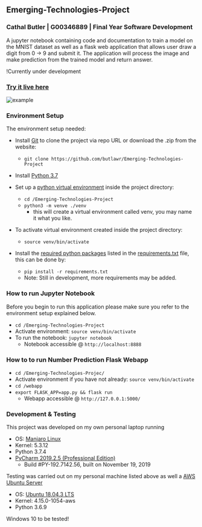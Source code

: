 ## Emerging-Technologies-Project
### Cathal Butler | G00346889 | Final Year Software Development
A jupyter notebook containing code and documentation to train a model on the MNIST dataset as well as a flask web 
application that allows user draw a digit from 0 -> 9 and submit it. The application will process the image and make 
prediction from the trained model and return answer.

!Currently under development
### [Try it live here](http://34.243.25.139:8080/)

![example](https://github.com/butlawr/Emerging-Technologies-Project/blob/master/assets/example.gif)

### Environment Setup
The environment setup needed:
 
 * Install [Git](https://git-scm.com/downloads) to clone the project via repo URL or download the .zip from the website:
    * `git clone https://github.com/butlawr/Emerging-Technologies-Project`
 * Install [Python 3.7 ](https://www.python.org/downloads/)
 * Set up a [python virtual environment](https://docs.python.org/3/tutorial/venv.html#creating-virtual-environments) inside the project directory:
    * `cd /Emerging-Technologies-Project`
    * `python3 -m venve ./venv`
        * this will create a virtual environment called venv, you may name it what you like.
 * To activate virtual environment created inside the project directory:
    * `source venv/bin/activate`
    
 * Install the [required python packages](https://docs.python.org/3/tutorial/venv.html#managing-packages-with-pip) listed in the [requirements.txt](https://github.com/butlawr/Emerging-Technologies-Project/blob/master/requirements.txt) file, this can be done by:
    * `pip install -r requirements.txt`
    * Note: Still in development, more requirements may be added.
   
### How to run Jupyter Notebook
Before you begin to run this application please make sure you refer to the environment setup explained below. 

* `cd /Emerging-Technologies-Project`
* Activate environment: `source venv/bin/activate`
* To run the notebook: `jupyter notebook`
    - Notebook accessible @ `http://localhost:8888`

### How to to run Number Prediction Flask Webapp

* `cd /Emerging-Technologies-Projec/`
* Activate environment if you have not already: `source venv/bin/activate`
* `cd /webapp`
* `export FLASK_APP=app.py && flask run`
    - Webapp accessible @ `http://127.0.0.1:5000/`

### Development & Testing
This project was developed on my own personal laptop running
* OS: [Manjaro Linux](https://manjaro.org/download/official/kde/)
* Kernel: 5.3.12
* Python 3.7.4
* [PyCharm 2019.2.5 (Professional Edition)](https://www.jetbrains.com/pycharm/)
  - Build #PY-192.7142.56, built on November 19, 2019

Testing was carried out on my personal machine listed above as well a [AWS Ubuntu Server](https://aws.amazon.com/)
* OS: [Ubuntu 18.04.3 LTS](https://ubuntu.com/download/desktop)
* Kernel: 4.15.0-1054-aws
* Python 3.6.9

Windows 10 to be tested!
